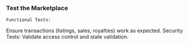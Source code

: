 ### Test the Marketplace
    Functional Tests:
Ensure transactions (listings, sales, royalties) work as expected.
Security Tests:
Validate access control and state validation.
